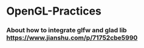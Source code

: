 # OpenGL-Practices

### About how to integrate glfw and glad lib  https://www.jianshu.com/p/71752cbe5990
  
